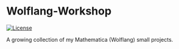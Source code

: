 # Wolflang-Workshop
[![License](https://img.shields.io/badge/License-Apache%202.0-blue.svg)](https://opensource.org/licenses/Apache-2.0)

A growing collection of my Mathematica (Wolflang) small projects.

